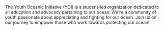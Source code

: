 The Youth Oceanic Initiative (YOI) is a student-led organization dedicated to all education and advocacy pertaining to our ocean. We're a community of youth passionate about appreciating and fighting for our ocean. Join us on our journey to empower those who work towards protecting our ocean!